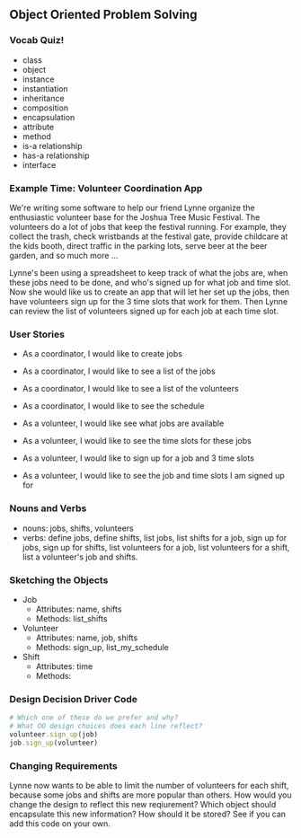 ## Object Oriented Problem Solving

### Vocab Quiz!
- class
- object
- instance
- instantiation
- inheritance
- composition
- encapsulation
- attribute
- method
- is-a relationship
- has-a relationship
- interface

### Example Time: Volunteer Coordination App

We're writing some software to help our friend Lynne organize the enthusiastic volunteer base for the Joshua Tree Music Festival.  The volunteers do a lot of jobs that keep the festival running.  For example, they collect the trash, check wristbands at the festival gate, provide childcare at the kids booth, direct traffic in the parking lots, serve beer at the beer garden, and so much more ...

Lynne's been using a spreadsheet to keep track of what the jobs are, when these jobs need to be done, and who's signed up for what job and time slot.  Now she would like us to create an app that will let her set up the jobs, then have volunteers sign up for the 3 time slots that work for them.  Then Lynne can review the list of volunteers signed up for each job at each time slot.

### User Stories
- As a coordinator, I would like to create jobs
- As a coordinator, I would like to see a list of the jobs
- As a coordinator, I would like to see a list of the volunteers
- As a coordinator, I would like to see the schedule

- As a volunteer, I would like see what jobs are available
- As a volunteer, I would like to see the time slots for these jobs
- As a volunteer, I would like to sign up for a job and 3 time slots
- As a volunteer, I would like to see the job and time slots I
am signed up for

### Nouns and Verbs
- nouns: jobs, shifts, volunteers
- verbs: define jobs, define shifts, list jobs, list shifts for a job, sign up for jobs, sign up for shifts, list volunteers for a job, list volunteers for a shift, list a volunteer's job and shifts.

### Sketching the Objects
- Job
  - Attributes: name, shifts
  - Methods: list_shifts
- Volunteer
  - Attributes: name, job, shifts
  - Methods: sign_up, list_my_schedule
- Shift
  - Attributes: time
  - Methods:

### Design Decision Driver Code
```ruby
# Which one of these do we prefer and why?
# What OO design choices does each line reflect?
volunteer.sign_up(job)
job.sign_up(volunteer)
```

### Changing Requirements

Lynne now wants to be able to limit the number of volunteers for each shift, because some jobs and shifts are more popular than others.  How would you change the design to reflect this new reqiurement?  Which object should encapsulate this new information?  How should it be stored?  See if you can add this code on your own.

